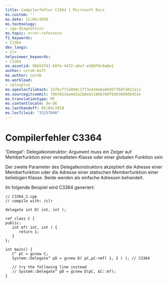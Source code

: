 ```yaml
---
title: Compilerfehler C3364 | Microsoft Docs
ms.custom: ''
ms.date: 11/04/2016
ms.technology:
- cpp-diagnostics
ms.topic: error-reference
f1_keywords:
- C3364
dev_langs:
- C++
helpviewer_keywords:
- C3364
ms.assetid: 98654741-60fe-4472-a6af-e580f8c0a6e1
author: corob-msft
ms.author: corob
ms.workload:
- cplusplus
ms.openlocfilehash: 337bcf71e89dc1ff3e434eba6645f76df1022a11
ms.sourcegitcommit: 76b7653ae443a2b8eb1186b789f8503609d6453e
ms.translationtype: MT
ms.contentlocale: de-DE
ms.lasthandoff: 05/04/2018
ms.locfileid: "33257846"
---
```

# <a name="compiler-error-c3364"></a>Compilerfehler C3364
'Delegat': Delegatkonstruktor: Argument muss ein Zeiger auf Memberfunktion einer verwalteten Klasse oder einer globalen Funktion sein  
  
 Der zweite Parameter des Delegatkonstruktors akzeptiert die Adresse einer Memberfunktion oder die Adresse einer statischen Memberfunktion einer beliebigen Klasse. Beide werden als einfache Adressen behandelt.  
  
 Im folgende Beispiel wird C3364 generiert:  
  
```  
// C3364_2.cpp  
// compile with: /clr  
  
delegate int D( int, int );  
  
ref class C {  
public:  
   int mf( int, int ) {  
      return 1;  
   }  
};  
  
int main() {  
   C^ pC = gcnew C;  
   System::Delegate^ pD = gcnew D( pC,pC->mf( 1, 2 ) ); // C3364  
  
   // try the following line instead  
   // System::Delegate^ pD = gcnew D(pC, &C::mf);  
}  
```  
